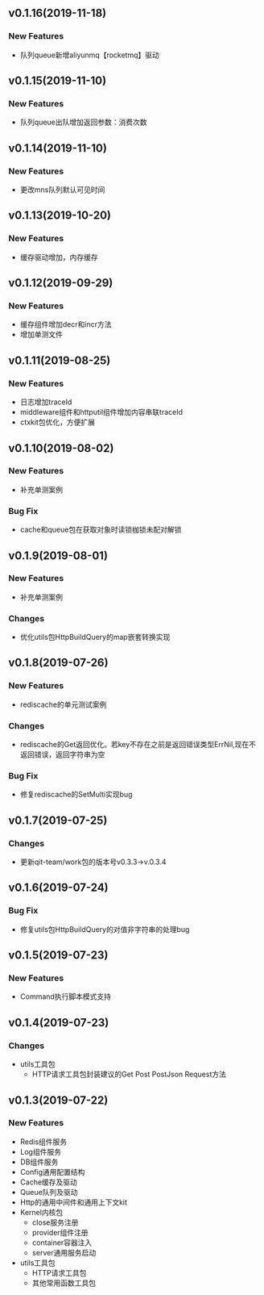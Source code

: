 ## v0.1.16(2019-11-18)

### New Features
- 队列queue新增aliyunmq【rocketmq】驱动

## v0.1.15(2019-11-10)

### New Features
- 队列queue出队增加返回参数：消费次数

## v0.1.14(2019-11-10)

### New Features
- 更改mns队列默认可见时间

## v0.1.13(2019-10-20)

### New Features
- 缓存驱动增加，内存缓存

## v0.1.12(2019-09-29)

### New Features
- 缓存组件增加decr和incr方法
- 增加单测文件

## v0.1.11(2019-08-25)

### New Features
- 日志增加traceId
- middleware组件和httputil组件增加内容串联traceId
- ctxkit包优化，方便扩展


## v0.1.10(2019-08-02)

### New Features
- 补充单测案例

### Bug Fix
- cache和queue包在获取对象时读锁枷锁未配对解锁

## v0.1.9(2019-08-01)

### New Features
- 补充单测案例

### Changes
- 优化utils包HttpBuildQuery的map嵌套转换实现

## v0.1.8(2019-07-26)

### New Features
- rediscache的单元测试案例

### Changes
- rediscache的Get返回优化。若key不存在之前是返回错误类型ErrNil,现在不返回错误，返回字符串为空

### Bug Fix
- 修复rediscache的SetMulti实现bug

## v0.1.7(2019-07-25)

### Changes
- 更新qit-team/work包的版本号v0.3.3->v.0.3.4

## v0.1.6(2019-07-24)

### Bug Fix
- 修复utils包HttpBuildQuery的对值非字符串的处理bug

## v0.1.5(2019-07-23)

### New Features
- Command执行脚本模式支持

## v0.1.4(2019-07-23)

### Changes
- utils工具包
    - HTTP请求工具包封装建议的Get Post PostJson Request方法

## v0.1.3(2019-07-22)

### New Features
- Redis组件服务
- Log组件服务
- DB组件服务
- Config通用配置结构
- Cache缓存及驱动
- Queue队列及驱动
- Http的通用中间件和通用上下文kit
- Kernel内核包
    - close服务注册
    - provider组件注册
    - container容器注入
    - server通用服务启动
- utils工具包
    - HTTP请求工具包
    - 其他常用函数工具包